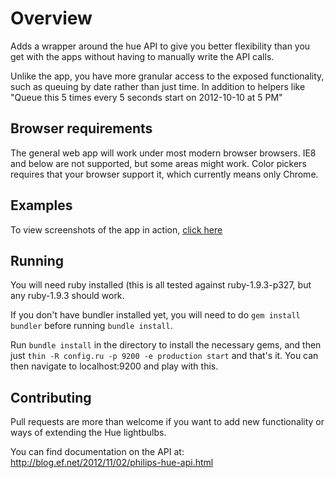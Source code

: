 Overview
===
Adds a wrapper around the hue API to give you better flexibility than you get with the apps without having to manually write the API calls.

Unlike the app, you have more granular access to the exposed functionality, such as queuing by date rather than just time. In addition to helpers like "Queue this 5 times every 5 seconds start on 2012-10-10 at 5 PM"

Browser requirements
-
The general web app will work under most modern browser browsers. IE8 and below are not supported, but some areas might work. Color pickers requires that your browser support it, which currently means only Chrome.

Examples
-

To view screenshots of the app in action, [click here](https://github.com/zanker/hue-controller/blob/master/examples)

Running
-
You will need ruby installed (this is all tested against ruby-1.9.3-p327, but any ruby-1.9.3 should work.

If you don't have bundler installed yet, you will need to do `gem install bundler` before running `bundle install`.

Run `bundle install` in the directory to install the necessary gems, and then just `thin -R config.ru -p 9200 -e production start` and that's it. You can then navigate to localhost:9200 and play with this.

Contributing
-
Pull requests are more than welcome if you want to add new functionality or ways of extending the Hue lightbulbs.

You can find documentation on the API at: http://blog.ef.net/2012/11/02/philips-hue-api.html
